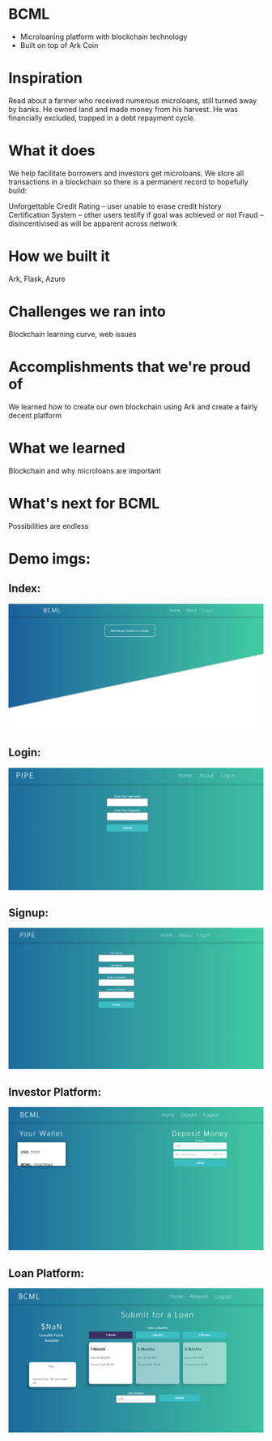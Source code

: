 # BCML
- Microloaning platform with blockchain technology
- Built on top of Ark Coin

# Inspiration
Read about a farmer who received numerous microloans, still turned away by banks. He owned land and made money from his harvest. He was financially excluded, trapped in a debt repayment cycle.

# What it does
We help facilitate borrowers and investors get microloans. We store all transactions in a blockchain so there is a permanent record to hopefully build:

Unforgettable Credit Rating – user unable to erase credit history Certification System – other users testify if goal was achieved or not Fraud – disincentivised as will be apparent across network

# How we built it
Ark, Flask, Azure

# Challenges we ran into
Blockchain learning curve, web issues

# Accomplishments that we're proud of
We learned how to create our own blockchain using Ark and create a fairly decent platform

# What we learned
Blockchain and why microloans are important

# What's next for BCML
Possibilities are endless

# Demo imgs:

## Index:

![](imgs/main.png)

## Login:

![](imgs/login.png)

## Signup:

![](imgs/register.png)

## Investor Platform:

![](imgs/investorPlatform.png)

## Loan Platform:

![](imgs/loanPlatform.png)
